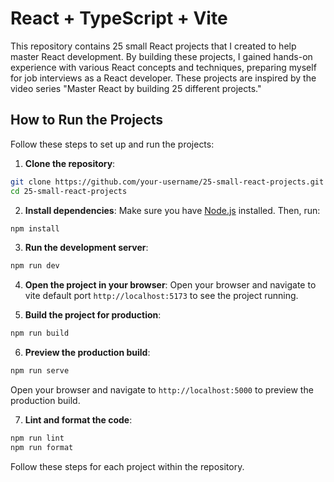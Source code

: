 # React + TypeScript + Vite

This repository contains 25 small React projects that I created to help master React development. By building these projects, I gained hands-on experience with various React concepts and techniques, preparing myself for job interviews as a React developer. These projects are inspired by the video series "Master React by building 25 different projects."

## How to Run the Projects

Follow these steps to set up and run the projects:

1. **Clone the repository**:
  ```sh
  git clone https://github.com/your-username/25-small-react-projects.git
  cd 25-small-react-projects
  ```

2. **Install dependencies**:
  Make sure you have [Node.js](https://nodejs.org/) installed. Then, run:
  ```sh
  npm install
  ```

3. **Run the development server**:
  ```sh
  npm run dev
  ```

4. **Open the project in your browser**:
  Open your browser and navigate to vite default port `http://localhost:5173` to see the project running.

5. **Build the project for production**:
  ```sh
  npm run build
  ```

6. **Preview the production build**:
  ```sh
  npm run serve
  ```

  Open your browser and navigate to `http://localhost:5000` to preview the production build.

7. **Lint and format the code**:
  ```sh
  npm run lint
  npm run format
  ```

Follow these steps for each project within the repository.

